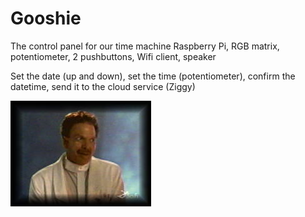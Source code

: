 # Gooshie
The control panel for our time machine
Raspberry Pi, RGB matrix, potentiometer, 2 pushbuttons, Wifi client, speaker

Set the date (up and down), set the time (potentiometer), confirm the datetime, send it to the cloud service (Ziggy)

![Gooshie](Gooshie.jpg?raw=true "Gooshie")
